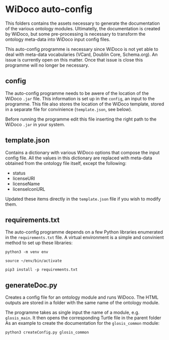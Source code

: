 WiDoco auto-config
==================

This folders contains the assets necessary to generate the documentation of the
various ontology modules. Ultimatelly, the documentation is created by WiDoco,
but some pre-processing is necessary to transform the ontology meta-data into
WiDoco input config files.

This auto-config programme is necessary since WiDoco is not yet able to deal
with meta-data vocabularies (VCard, Doublin Core, Schema.org). An issue is
currently open on this matter. Once that issue is close this programme will no
longer be necessary. 

config
------

The auto-config programme needs to be awere of the location of the WiDoco `.jar`
file. This information is set up in the `config`, an input to the programme.
This file also stores the location of the WiDoco template, stored in a separate
file for convinience (`template.json`, see below). 

Before running the programme edit this file inserting the right path to the
WiDoco `.jar` in your system. 


template.json
-------------

Contains a dictionary with various WiDoco options that compose the input config
file. All the values in this dictionary are replaced with meta-data obtained from the
ontology file itself, except the following:
- status
- licenseURI
- licenseName
- licenseIconURL

Updated these items directly in the `template.json` file if you wish to modify them.

requirements.txt
----------------

The auto-config programme depends on a few Python libraries enumerated in the
`requirements.txt` file. A virtual environment is a simple and convinient method
to set up these libraries:

```
python3 -m venv env

source ~/env/bin/activate

pip3 install -p requirements.txt
```

generateDoc.py
--------------

Creates a config file for an ontology module and runs WiDoco. The HTML outputs
are stored in a folder with the same name of the ontology module.

The programme takes as single input the name of a module, e.g. `glosis_main`. It
then opens the corresponding Turtle file in the parent folder As an example to
create the documentation for the `glosis_common` module:

```
python3 createConfig.py glosis_common
```


